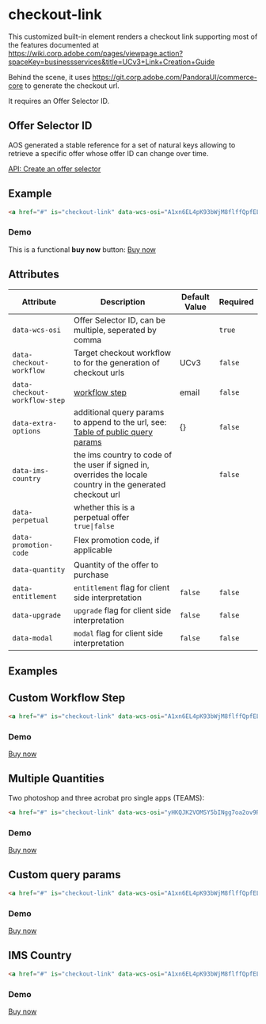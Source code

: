 # checkout-link
This customized built-in element renders a checkout link supporting most of the features documented at https://wiki.corp.adobe.com/pages/viewpage.action?spaceKey=businessservices&title=UCv3+Link+Creation+Guide

Behind the scene, it uses https://git.corp.adobe.com/PandoraUI/commerce-core to generate the checkout url.

It requires an Offer Selector ID.

## Offer Selector ID <br>
AOS generated a stable reference for a set of natural keys allowing to retrieve a specific offer whose offer ID can change over time.

[API: Create an offer selector](https://developers.corp.adobe.com/aos/docs/guide/apis/api.yaml#/paths/offer_selectors/post)


## Example <br>

```html
<a href="#" is="checkout-link" data-wcs-osi="A1xn6EL4pK93bWjM8flffQpfEL-bnvtoQKQAvkx574M">Buy now</a>
```

### Demo<br>

This is a functional **buy now** button: <a href="#" is="checkout-link" data-wcs-osi="A1xn6EL4pK93bWjM8flffQpfEL-bnvtoQKQAvkx574M">Buy now</a>


## Attributes

| Attribute                    | Description                                                                                     | Default Value | Required |
|------------------------------|-------------------------------------------------------------------------------------------------|---------------|----------|
| `data-wcs-osi`               | Offer Selector ID, can be multiple, seperated by comma           |               |   `true`       |
| `data-checkout-workflow`     | Target checkout workflow to for the generation of checkout urls     | UCv3              |         `false` |
| `data-checkout-workflow-step`| [workflow step](https://wiki.corp.adobe.com/pages/viewpage.action?spaceKey=businessservices&title=UCv3+Link+Creation+Guide#UCv3LinkCreationGuide-RegularWorkflow)|     email          |     `false`     |
| `data-extra-options`         | additional query params to append to the url, see: [Table of public query params](https://wiki.corp.adobe.com/pages/viewpage.action?spaceKey=businessservices&title=UCv3+Link+Creation+Guide#UCv3LinkCreationGuide-Tableofpublicqueryparams)|        {}       |   `false`       |
| `data-ims-country`           | the ims country to code of the user if signed in, overrides the locale country in the generated checkout url           |              |   `false`       |
| `data-perpetual`             | whether this is a perpetual offer `true\|false`             |               |          |
| `data-promotion-code`        | Flex promotion code, if applicable        |               |          |
| `data-quantity`              | Quantity of the offer to purchase              |               |          |
| `data-entitlement`           | `entitlement` flag for client side interpretation           |    `false`           |          `false` |
| `data-upgrade`               | `upgrade` flag for client side interpretation               |     `false`          |  `false`        |
| `data-modal`                 | `modal` flag for client side interpretation                 |     `false`          |      `false`    |



## Examples <br>


## Custom Workflow Step

```html
<a href="#" is="checkout-link" data-wcs-osi="A1xn6EL4pK93bWjM8flffQpfEL-bnvtoQKQAvkx574M" data-checkout-workflow-step="recommendation">Buy now</a>
```

### Demo<br>
<a href="#" is="checkout-link" data-wcs-osi="A1xn6EL4pK93bWjM8flffQpfEL-bnvtoQKQAvkx574M" data-checkout-workflow-step="recommendation">Buy now</a>

## Multiple Quantities
Two photoshop and three acrobat pro single apps (TEAMS):

```html
<a href="#" is="checkout-link" data-wcs-osi="yHKQJK2VOMSY5bINgg7oa2ov9RnmnU1oJe4NOg4QTYI,vV01ci-KLH6hYdRfUKMBFx009hdpxZcIRG1-BY_PutE" data-quantity="2,3">Buy now</a>
```

### Demo<br>
<a href="#" is="checkout-link" data-wcs-osi="yHKQJK2VOMSY5bINgg7oa2ov9RnmnU1oJe4NOg4QTYI,vV01ci-KLH6hYdRfUKMBFx009hdpxZcIRG1-BY_PutE" data-quantity="2,3">Buy now</a>


## Custom query params

```html
<a href="#" is="checkout-link" data-wcs-osi="A1xn6EL4pK93bWjM8flffQpfEL-bnvtoQKQAvkx574M" data-extra-options="{&quot;promoid&quot;:&quot;promo12345&quot;,&quot;mv&quot;:1,&quot;mv2&quot;:2}">Buy now</a>
```

### Demo<br>
<a href="#" is="checkout-link" data-wcs-osi="A1xn6EL4pK93bWjM8flffQpfEL-bnvtoQKQAvkx574M" data-extra-options="{&quot;promoid&quot;:&quot;promo12345&quot;,&quot;mv&quot;:1,&quot;mv2&quot;:2}">Buy now</a>


## IMS Country

```html
<a href="#" is="checkout-link" data-wcs-osi="A1xn6EL4pK93bWjM8flffQpfEL-bnvtoQKQAvkx574M" data-ims-country="JP">Buy now</a>
```

### Demo<br>
<a href="#" is="checkout-link" data-wcs-osi="A1xn6EL4pK93bWjM8flffQpfEL-bnvtoQKQAvkx574M" data-ims-country="JP">Buy now</a>


